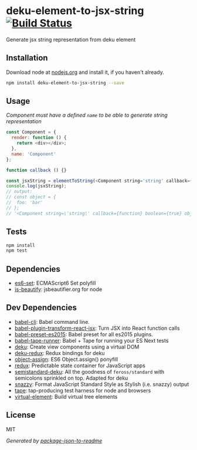 # deku-element-to-jsx-string [![Build Status](https://travis-ci.org/micnews/deku-element-to-jsx-string.png?branch=master)](https://travis-ci.org/micnews/deku-element-to-jsx-string)

Generate jsx string representation from deku element

## Installation

Download node at [nodejs.org](http://nodejs.org) and install it, if you haven't already.

```sh
npm install deku-element-to-jsx-string --save
```
## Usage
_Component must have a defined `name` to be able to generate string representation_

```js
const Component = {
  render: function () {
    return <div></div>;
  },
  name: 'Component'
};

function callback () {}

const jsxString = elementToString(<Component string='string' callback={callback} boolean={true} object={{ foo: 'bar' }} />);
console.log(jsxString);
// output:
// const object = {
//  foo: 'bar'
// };
// '<Component string=\'string\' callback={function} boolean={true} object={object}/>'
```

## Tests

```sh
npm install
npm test
```

## Dependencies

- [es6-set](https://github.com/medikoo/es6-set): ECMAScript6 Set polyfill
- [js-beautify](https://github.com/beautify-web/js-beautify): jsbeautifier.org for node

## Dev Dependencies

- [babel-cli](https://github.com/babel/babel/tree/master/packages): Babel command line.
- [babel-plugin-transform-react-jsx](https://github.com/babel/babel/tree/master/packages): Turn JSX into React function calls
- [babel-preset-es2015](https://github.com/babel/babel/tree/master/packages): Babel preset for all es2015 plugins.
- [babel-tape-runner](https://github.com/wavded/babel-tape-runner): Babel + Tape for running your ES Next tests
- [deku](https://github.com/dekujs/deku): Create view components using a virtual DOM
- [deku-redux](https://github.com/troch/deku-redux): Redux bindings for deku
- [object-assign](https://github.com/sindresorhus/object-assign): ES6 Object.assign() ponyfill
- [redux](https://github.com/reactjs/redux): Predictable state container for JavaScript apps
- [semistandard-deku](https://github.com/micnews/semistandard-deku): All the goodness of `feross/standard` with semicolons sprinkled on top. Adapted for deku
- [snazzy](https://github.com/feross/snazzy): Format JavaScript Standard Style as Stylish (i.e. snazzy) output
- [tape](https://github.com/substack/tape): tap-producing test harness for node and browsers
- [virtual-element](https://github.com/dekujs/virtual-element): Build virtual tree elements


## License

MIT

_Generated by [package-json-to-readme](https://github.com/zeke/package-json-to-readme)_
